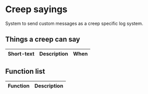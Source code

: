 # Creep sayings

System to send custom messages as a creep specific log system.

## Things a creep can say

| Short-text    | Description                | When    |
|---------------|:--------------------------:|---------|

## Function list

| Function      | Description                |
|---------------|:--------------------------:|
